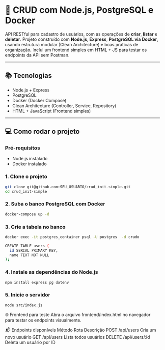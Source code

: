 # 🚀 CRUD com Node.js, PostgreSQL e Docker

API RESTful para cadastro de usuários, com as operações de **criar**, **listar** e **deletar**. Projeto construído com **Node.js**, **Express**, **PostgreSQL via Docker**, usando estrutura modular (Clean Architecture) e boas práticas de organização. Inclui um frontend simples em HTML + JS para testar os endpoints da API sem Postman.

---

## 📚 Tecnologias

- Node.js + Express
- PostgreSQL
- Docker (Docker Compose)
- Clean Architecture (Controller, Service, Repository)
- HTML + JavaScript (Frontend simples)

---

## 💻 Como rodar o projeto

### Pré-requisitos

- Node.js instalado
- Docker instalado

### 1. Clone o projeto

```bash
git clone git@github.com:SEU_USUARIO/crud_init-simple.git
cd crud_init-simple
```

### 2. Suba o banco PostgreSQL com Docker
```bash
docker-compose up -d
```

### 3. Crie a tabela no banco
```bash
docker exec -it postgres_container psql -U postgres  -d crudo

CREATE TABLE users (
  id SERIAL PRIMARY KEY,
  name TEXT NOT NULL
);
```
### 4. Instale as dependências do Node.js
```bash
npm install express pg dotenv
```
### 5.  Inicie o servidor
```bash
node src/index.js
```
🌐 Frontend para teste
Abra o arquivo frontend/index.html no navegador para testar os endpoints visualmente.


📬 Endpoints disponíveis
Método	      Rota	            Descrição
POST	      /api/users	      Cria um novo usuário
GET	        /api/users      	Lista todos usuários
DELETE	    /api/users/:id	  Deleta um usuário por ID



